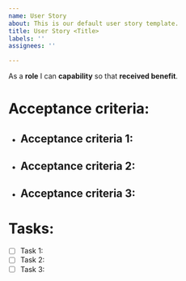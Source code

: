 ```yaml
---
name: User Story
about: This is our default user story template.
title: User Story <Title>
labels: ''
assignees: ''

---
```


As a **role** I can **capability** so that **received benefit**.

# Acceptance criteria:

* ## Acceptance criteria 1:
* ## Acceptance criteria 2:
* ## Acceptance criteria 3:

# Tasks:

- [ ] Task 1:
- [ ]  Task 2:
- [ ]  Task 3:
